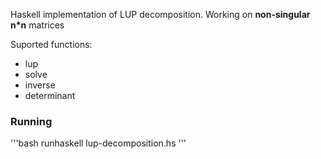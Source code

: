 Haskell implementation of LUP decomposition.
Working on **non-singular n*n** matrices

Suported functions:
* lup
* solve
* inverse
* determinant

### Running
'''bash
runhaskell lup-decomposition.hs
'''
